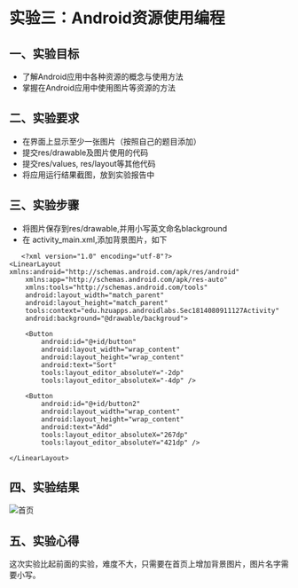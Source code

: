 # 实验三：Android资源使用编程
## 一、实验目标
- 了解Android应用中各种资源的概念与使用方法
- 掌握在Android应用中使用图片等资源的方法
## 二、实验要求
- 在界面上显示至少一张图片（按照自己的题目添加）
- 提交res/drawable及图片使用的代码
- 提交res/values, res/layout等其他代码
- 将应用运行结果截图，放到实验报告中
## 三、实验步骤
- 将图片保存到res/drawable,并用小写英文命名blackground
- 在 activity_main.xml,添加背景图片，如下
```
   <?xml version="1.0" encoding="utf-8"?>
<LinearLayout xmlns:android="http://schemas.android.com/apk/res/android"
    xmlns:app="http://schemas.android.com/apk/res-auto"
    xmlns:tools="http://schemas.android.com/tools"
    android:layout_width="match_parent"
    android:layout_height="match_parent"
    tools:context="edu.hzuapps.androidlabs.Sec1814080911127Activity"
    android:background="@drawable/backgroud">

    <Button
        android:id="@+id/button"
        android:layout_width="wrap_content"
        android:layout_height="wrap_content"
        android:text="Sort"
        tools:layout_editor_absoluteY="-2dp"
        tools:layout_editor_absoluteX="-4dp" />

    <Button
        android:id="@+id/button2"
        android:layout_width="wrap_content"
        android:layout_height="wrap_content"
        android:text="Add"
        tools:layout_editor_absoluteX="267dp"
        tools:layout_editor_absoluteY="421dp" />

</LinearLayout>
```

## 四、实验结果

![首页]()  


## 五、实验心得
这次实验比起前面的实验，难度不大，只需要在首页上增加背景图片，图片名字需要小写。
